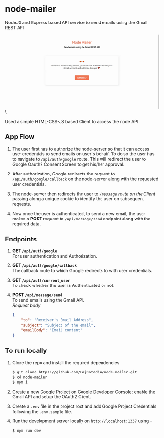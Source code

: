 # node-mailer
NodeJS and Express based API service to send emails using the Gmail REST API

![Node mailer demo](./demo/node-mailer.gif) \

Used a simple HTML-CSS-JS based Client to access the node API.

## App Flow

1. The user first has to authorize the node-server so that it can access user credentials to send emails on user's behalf. To do so the user has to navigate to `/api/auth/google` route. This will redirect the user to Google Oauth2 Consent Screen to get his/her approval. 

2. After authorization, Google redirects the request to `/api/auth/google/callback` on the node-server along with the requested user credentials.

3. The node-server then redirects the user to *`/message` route on the Client* passing along a unique cookie to identify the user on subsequent requests.

4. Now once the user is authenticated, to send a new email, the user makes a **POST** request to `/api/message/send` endpoint along with the required data.


## Endpoints

1. **GET `/api/auth/google`** \
   For user authentication and Authorization.

2. **GET `/api/auth/google/callback`** \
   The callback route to which Google redirects to with user credentials.

3. **GET `/api/auth/current_user`** \
   To check whether the user is Authenticated or not.

4. **POST `/api/message/send`** \
   To send emails using the Gmail API. \
   *Request body*
   ```json
   {
       "to": "Receiver's Email Address",
       "subject": "Subject of the email",
       "emailBody": "Email content" 
   }
   ```

## To run locally

1. Clone the repo and install the required dependencies
   
   ```bash
   $ git clone https://github.com/RajKotadia/node-mailer.git
   $ cd node-mailer
   $ npm i
   ```
2. Create a new Google Project on Google Developer Console; enable the Gmail API and setup the OAuth2 Client.

3. Create a `.env` file in the project root and add Google Project Credentials following the `.env.sample` file.
   
4. Run the development server locally  on `http://localhost:1337` using -  
   ```bash
   $ npm run dev
   ```
